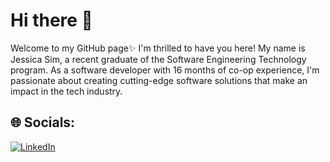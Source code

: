 # Hi there 👋

Welcome to my GitHub page✨ I'm thrilled to have you here! My name is Jessica Sim, a recent graduate of the Software Engineering Technology program. As a software developer with 16 months of co-op experience, I'm passionate about creating cutting-edge software solutions that make an impact in the tech industry.

## 🌐 Socials:
[![LinkedIn](https://img.shields.io/badge/LinkedIn-%230077B5.svg?logo=linkedin&logoColor=white)](https://www.linkedin.com/in/jessica-sim-010121)

<!--
**Jessica0192/Jessica0192** is a ✨ _special_ ✨ repository because its `README.md` (this file) appears on your GitHub profile.

Here are some ideas to get you started:

- 🔭 I’m currently working on ...
- 🌱 I’m currently learning ...
- 👯 I’m looking to collaborate on ...
- 🤔 I’m looking for help with ...
- 💬 Ask me about ...
- 📫 How to reach me: ...
- 😄 Pronouns: ...
- ⚡ Fun fact: ...
-->
